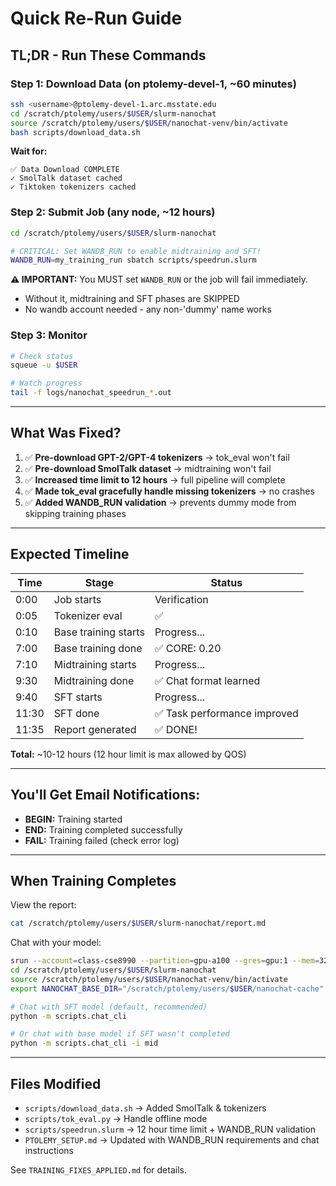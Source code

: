 # Quick Re-Run Guide

## TL;DR - Run These Commands

### Step 1: Download Data (on ptolemy-devel-1, ~60 minutes)
```bash
ssh <username>@ptolemy-devel-1.arc.msstate.edu
cd /scratch/ptolemy/users/$USER/slurm-nanochat
source /scratch/ptolemy/users/$USER/nanochat-venv/bin/activate
bash scripts/download_data.sh
```

**Wait for:**
```
✅ Data Download COMPLETE
✓ SmolTalk dataset cached
✓ Tiktoken tokenizers cached
```

### Step 2: Submit Job (any node, ~12 hours)
```bash
cd /scratch/ptolemy/users/$USER/slurm-nanochat

# CRITICAL: Set WANDB_RUN to enable midtraining and SFT!
WANDB_RUN=my_training_run sbatch scripts/speedrun.slurm
```

**⚠️ IMPORTANT:** You MUST set `WANDB_RUN` or the job will fail immediately.
- Without it, midtraining and SFT phases are SKIPPED
- No wandb account needed - any non-'dummy' name works

### Step 3: Monitor
```bash
# Check status
squeue -u $USER

# Watch progress
tail -f logs/nanochat_speedrun_*.out
```

---

## What Was Fixed?

1. ✅ **Pre-download GPT-2/GPT-4 tokenizers** → tok_eval won't fail
2. ✅ **Pre-download SmolTalk dataset** → midtraining won't fail
3. ✅ **Increased time limit to 12 hours** → full pipeline will complete
4. ✅ **Made tok_eval gracefully handle missing tokenizers** → no crashes
5. ✅ **Added WANDB_RUN validation** → prevents dummy mode from skipping training phases

---

## Expected Timeline

| Time | Stage | Status |
|------|-------|--------|
| 0:00 | Job starts | Verification |
| 0:05 | Tokenizer eval | ✅ |
| 0:10 | Base training starts | Progress... |
| 7:00 | Base training done | ✅ CORE: 0.20 |
| 7:10 | Midtraining starts | Progress... |
| 9:30 | Midtraining done | ✅ Chat format learned |
| 9:40 | SFT starts | Progress... |
| 11:30 | SFT done | ✅ Task performance improved |
| 11:35 | Report generated | ✅ DONE! |

**Total:** ~10-12 hours (12 hour limit is max allowed by QOS)

---

## You'll Get Email Notifications:

- **BEGIN:** Training started
- **END:** Training completed successfully
- **FAIL:** Training failed (check error log)

---

## When Training Completes

View the report:
```bash
cat /scratch/ptolemy/users/$USER/slurm-nanochat/report.md
```

Chat with your model:
```bash
srun --account=class-cse8990 --partition=gpu-a100 --gres=gpu:1 --mem=32G --time=1:00:00 --pty bash
cd /scratch/ptolemy/users/$USER/slurm-nanochat
source /scratch/ptolemy/users/$USER/nanochat-venv/bin/activate
export NANOCHAT_BASE_DIR="/scratch/ptolemy/users/$USER/nanochat-cache"

# Chat with SFT model (default, recommended)
python -m scripts.chat_cli

# Or chat with base model if SFT wasn't completed
python -m scripts.chat_cli -i mid
```

---

## Files Modified
- `scripts/download_data.sh` → Added SmolTalk & tokenizers
- `scripts/tok_eval.py` → Handle offline mode
- `scripts/speedrun.slurm` → 12 hour time limit + WANDB_RUN validation
- `PTOLEMY_SETUP.md` → Updated with WANDB_RUN requirements and chat instructions

See `TRAINING_FIXES_APPLIED.md` for details.
